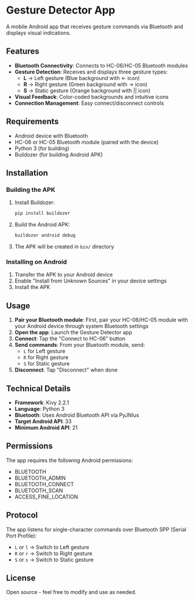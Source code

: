 # Gesture Detector App

A mobile Android app that receives gesture commands via Bluetooth and displays visual indications.

## Features

- **Bluetooth Connectivity**: Connects to HC-06/HC-05 Bluetooth modules
- **Gesture Detection**: Receives and displays three gesture types:
  - **L** → Left gesture (Blue background with ← icon)
  - **R** → Right gesture (Green background with → icon)
  - **S** → Static gesture (Orange background with || icon)
- **Visual Feedback**: Color-coded backgrounds and intuitive icons
- **Connection Management**: Easy connect/disconnect controls

## Requirements

- Android device with Bluetooth
- HC-06 or HC-05 Bluetooth module (paired with the device)
- Python 3 (for building)
- Buildozer (for building Android APK)

## Installation

### Building the APK

1. Install Buildozer:
   ```bash
   pip install buildozer
   ```

2. Build the Android APK:
   ```bash
   buildozer android debug
   ```

3. The APK will be created in `bin/` directory

### Installing on Android

1. Transfer the APK to your Android device
2. Enable "Install from Unknown Sources" in your device settings
3. Install the APK

## Usage

1. **Pair your Bluetooth module**: First, pair your HC-06/HC-05 module with your Android device through system Bluetooth settings
2. **Open the app**: Launch the Gesture Detector app
3. **Connect**: Tap the "Connect to HC-06" button
4. **Send commands**: From your Bluetooth module, send:
   - `L` for Left gesture
   - `R` for Right gesture
   - `S` for Static gesture
5. **Disconnect**: Tap "Disconnect" when done

## Technical Details

- **Framework**: Kivy 2.2.1
- **Language**: Python 3
- **Bluetooth**: Uses Android Bluetooth API via PyJNIus
- **Target Android API**: 33
- **Minimum Android API**: 21

## Permissions

The app requires the following Android permissions:
- BLUETOOTH
- BLUETOOTH_ADMIN
- BLUETOOTH_CONNECT
- BLUETOOTH_SCAN
- ACCESS_FINE_LOCATION

## Protocol

The app listens for single-character commands over Bluetooth SPP (Serial Port Profile):
- `L` or `l` → Switch to Left gesture
- `R` or `r` → Switch to Right gesture
- `S` or `s` → Switch to Static gesture

## License

Open source - feel free to modify and use as needed.
